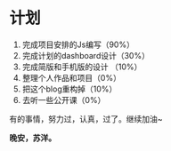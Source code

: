 # 计划

1.  完成项目安排的Js编写（90%）
2.  完成计划的dashboard设计（30%）
3.  完成简版和手机版的设计 （10%）
4.  整理个人作品和项目（0%）
5.  把这个blog重构掉（10%）
6.  去听一些公开课（0%）

有的事情，努力过，认真，过了。继续加油~ 

**晚安，苏洋。**


